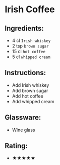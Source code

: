 # Irish Coffee

## Ingredients:
- 4 cl `Irish whiskey`
- 2 tsp `brown sugar` <!-- - 2 tsp `demerara sugar` -->
- 15 cl `hot coffee`
- 5 cl `whipped cream`

## Instructions:
- Add Irish whiskey
- Add brown sugar <!-- - Add demerara sugar -->
- Add hot coffee
- Add whipped cream

## Glassware:
- Wine glass

## Rating:
- ★★★★★